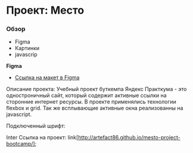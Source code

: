 # Проект: Место

### Обзор

* Figma
* Картинки
* javascrip

**Figma**

* [Ссылка на макет в Figma](https://www.figma.com/file/2cn9N9jSkmxD84oJik7xL7/JavaScript.-Sprint-4?node-id=0%3A1)

Описание проекта: Учебный проект буткемпа Яндекс Практкума - это одностроничный сайт, который содержит активные ссылки на сторонние интернет ресурсы. В проекте применялись технологии flexbox и grid. Так же всплывающие активные окна реализованны на javascript.

Подключенный шрифт:

Inter
Ссылка на проект: link[http://artefact86.github.io/mesto-project-bootcamp/];